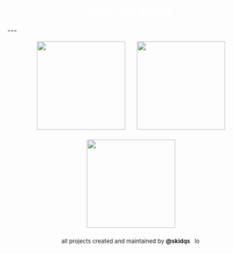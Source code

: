 <h2 align="center" style="color:#FFFFFF;">hello, i'm skidqs</h2>
---
<p align="center">
  <picture>
    <source media="(prefers-color-scheme: dark)" 
            srcset="https://github-readme-stats.vercel.app/api?username=skidqs&show_icons=true&hide_border=false&title_color=FFFFFF&text_color=717171&icon_color=FFFFFF&bg_color=181919&count_private=true&include_all_commits=true&border_color=FFFFFF">
    <source media="(prefers-color-scheme: light)" 
            srcset="https://github-readme-stats.vercel.app/api?username=skidqs&show_icons=true&hide_border=false&title_color=000000&text_color=505050&icon_color=000000&bg_color=E0E0E0&count_private=true&include_all_commits=true&border_color=FFFFFF">
    <img height="180em" 
         src="https://github-readme-stats.vercel.app/api?username=skidqs&show_icons=true&hide_border=false&title_color=FFFFFF&text_color=717171&icon_color=FFFFFF&bg_color=181919&count_private=true&include_all_commits=true&border_color=FFFFFF"
         style="display:inline-block; vertical-align:top; margin-right:10px;" />
  </picture>

  <picture>
    <source media="(prefers-color-scheme: dark)" 
            srcset="https://github-readme-stats.vercel.app/api/top-langs/?username=skidqs&layout=compact&hide_border=false&bg_color=181919&title_color=FFFFFF&text_color=717171&icon_color=FFFFFF&langs_count=8&count_private=true&include_all_commits=true&border_color=FFFFFF">
    <source media="(prefers-color-scheme: light)" 
            srcset="https://github-readme-stats.vercel.app/api/top-langs/?username=skidqs&layout=compact&hide_border=false&bg_color=E0E0E0&title_color=000000&text_color=505050&icon_color=000000&langs_count=8&count_private=true&include_all_commits=true&border_color=FFFFFF">
    <img height="180em" 
         src="https://github-readme-stats.vercel.app/api/top-langs/?username=skidqs&layout=compact&hide_border=false&bg_color=181919&title_color=FFFFFF&text_color=717171&icon_color=FFFFFF&langs_count=8&count_private=true&include_all_commits=true&border_color=FFFFFF"
         style="display:inline-block; vertical-align:top; margin-left:10px;" />
  </picture>
</p>

<p align="center">
  <picture>
    <source media="(prefers-color-scheme: dark)" 
            srcset="https://github-readme-streak-stats.herokuapp.com/?user=skidqs&theme=dark&hide_border=false&ring=FFFFFF&fire=717171&currStreakNum=FFFFFF&currStreakLabel=FFFFFF&stroke=FFFFFF&background=181919&border_color=FFFFFF">
    <source media="(prefers-color-scheme: light)" 
            srcset="https://github-readme-streak-stats.herokuapp.com/?user=skidqs&theme=light&hide_border=false&ring=FFFFFF&fire=A0A0A0&currStreakNum=000000&currStreakLabel=000000&stroke=FFFFFF&background=E0E0E0&border_color=FFFFFF">
    <img height="180em" 
         src="https://github-readme-streak-stats.herokuapp.com/?user=skidqs&theme=dark&hide_border=false&ring=FFFFFF&fire=717171&currStreakNum=FFFFFF&currStreakLabel=FFFFFF&stroke=FFFFFF&background=181919&border_color=FFFFFF"
         style="display:block; margin: 20px auto;" />
  </picture>
</p>

<div align="center">
  <sub>
    all projects created and maintained by <b>@skidqs</b>
    <img src="https://www.svgrepo.com/show/532323/lock-alt.svg" alt="lock icon" width="14" height="14" style="vertical-align: text-bottom; margin-left: 4px;" />
  </sub>
</div>
